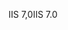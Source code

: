 <span data-ttu-id="2ab6e-101">IIS 7,0</span><span class="sxs-lookup"><span data-stu-id="2ab6e-101">IIS 7.0</span></span>